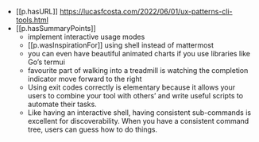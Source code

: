 

- [[p.hasURL]] https://lucasfcosta.com/2022/06/01/ux-patterns-cli-tools.html
- [[p.hasSummaryPoints]]
  - implement interactive usage modes
  - [[p.wasInspirationFor]] using shell instead of mattermost
  - you can even have beautiful animated charts if you use libraries like Go’s termui
  - favourite part of walking into a treadmill is watching the completion indicator move forward to the right
  - Using exit codes correctly is elementary because it allows your users to combine your tool with others’ and write useful scripts to automate their tasks.
  - Like having an interactive shell, having consistent sub-commands is excellent for discoverability. When you have a consistent command tree, users can guess how to do things.
